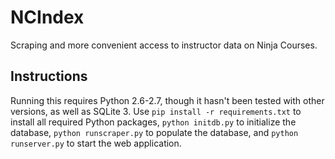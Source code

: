 # NCIndex

Scraping and more convenient access to instructor data on Ninja Courses.

## Instructions

Running this requires Python 2.6-2.7, though it hasn't been tested with other
versions, as well as SQLite 3. Use `pip install -r requirements.txt` to install
all required Python packages, `python initdb.py` to initialize the database,
`python runscraper.py` to populate the database, and `python runserver.py` to
start the web application.
